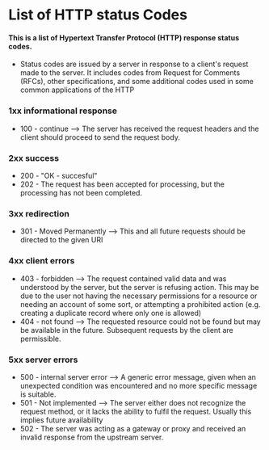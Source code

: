# List of HTTP status Codes

#### This is a list of Hypertext Transfer Protocol (HTTP) response status codes.
- Status codes are issued by a server in response to a client's request made to the server. It includes codes from Request for Comments (RFCs), other specifications, and some additional codes used in some common applications of the HTTP

### 1xx informational response
- 100 - continue --> The server has received the request headers and the client should proceed to send the request body.
### 2xx success
- 200  - "OK - succesful"
- 202 - The request has been accepted for processing, but the processing has not been completed.

### 3xx redirection
- 301 - Moved Permanently --> This and all future requests should be directed to the given URI

### 4xx client errors
- 403 - forbidden --> The request contained valid data and was understood by the server, but the server is refusing action. This may be due to the user not having the necessary permissions for a resource or needing an account of some sort, or attempting a prohibited action (e.g. creating a duplicate record where only one is allowed)
- 404 - not found --> The requested resource could not be found but may be available in the future. Subsequent requests by the client are permissible.

### 5xx server errors
- 500 - internal server error --> A generic error message, given when an unexpected condition was encountered and no more specific message is suitable.
- 501 - Not implemented --> The server either does not recognize the request method, or it lacks the ability to fulfil the request. Usually this implies future availability 
- 502 - The server was acting as a gateway or proxy and received an invalid response from the upstream server.